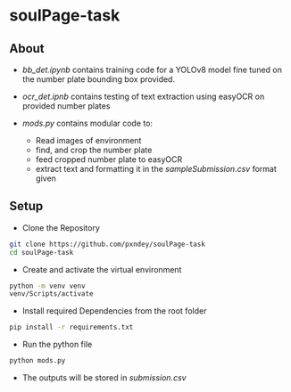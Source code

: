 # soulPage-task

## About
- *bb_det.ipynb* contains training code for a YOLOv8 model fine tuned on the number plate bounding box provided.

- *ocr_det.ipnb* contains testing of text extraction using easyOCR on provided number plates

- *mods.py* contains modular code to:
  - Read images of environment
  - find, and crop the number plate
  - feed cropped number plate to easyOCR
  - extract text and formatting it in the *sampleSubmission.csv* format given

## Setup

- Clone the Repository
```bash
git clone https://github.com/pxndey/soulPage-task
cd soulPage-task
```

- Create and activate the virtual environment
```bash
python -m venv venv
venv/Scripts/activate
```

- Install required Dependencies from the root folder
```bash
pip install -r requirements.txt
```

- Run the python file
```bash
python mods.py
```

- The outputs will be stored in *submission.csv*